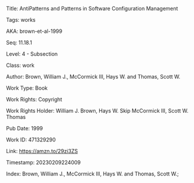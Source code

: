 Title:  AntiPatterns and Patterns in Software Configuration Management

Tags:   works

AKA:    brown-et-al-1999

Seq:    11.18.1

Level:  4 - Subsection

Class:  work

Author: Brown, William J., McCormick III, Hays W. and Thomas, Scott W.

Work Type: Book

Work Rights: Copyright

Work Rights Holder: William J. Brown, Hays W. Skip McCormick III, Scott W. Thomas

Pub Date: 1999

Work ID: 471329290

Link:   https://amzn.to/29zi3ZS

Timestamp: 20230209224009

Index:  Brown, William J., McCormick III, Hays W. and Thomas, Scott W.; 
